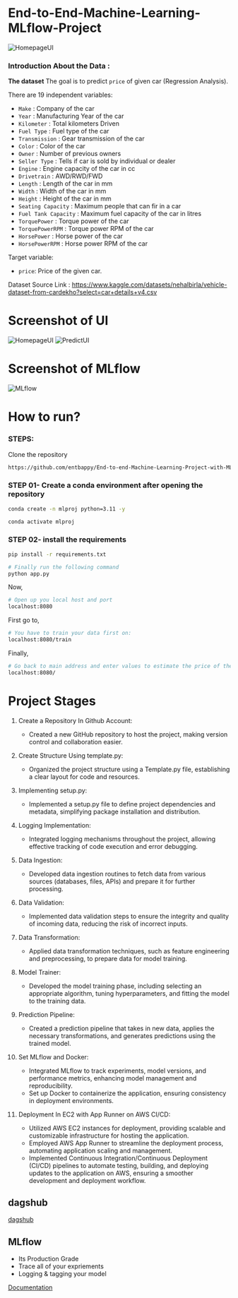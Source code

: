 # End-to-End-Machine-Learning-MLflow-Project

![HomepageUI](./img/project_chart.png)


### Introduction About the Data :

**The dataset** The goal is to predict `price` of given car (Regression Analysis).

There are 19 independent variables:

*  `Make`                :   Company of the car
*  `Year`                :   Manufacturing Year of the car  
*  `Kilometer`           :   Total kilometers Driven 
*  `Fuel Type`           :   Fuel type of the car 
*  `Transmission`        :   Gear transmission of the car 
*  `Color`               :   Color of the car 
*  `Owner`               :   Number of previous owners 
*  `Seller Type`         :   Tells if car is sold by individual or dealer 
*  `Engine`              :   Engine capacity of the car in cc
*  `Drivetrain`          :   AWD/RWD/FWD
*  `Length`              :   Length of the car in mm
*  `Width`               :   Width of the car in mm
*  `Height`              :   Height of the car in mm
*  `Seating Capacity`    :   Maximum people that can fir in a car
*  `Fuel Tank Capacity`  :   Maximum fuel capacity of the car in litres
*  `TorquePower`         :   Torque power of the car
*  `TorquePowerRPM`      :   Torque power RPM of the car
*  `HorsePower`          :   Horse power of the car
*  `HorsePowerRPM`       :   Horse power RPM of the car

Target variable:
* `price`: Price of the given car.

Dataset Source Link :
https://www.kaggle.com/datasets/nehalbirla/vehicle-dataset-from-cardekho?select=car+details+v4.csv

# Screenshot of UI
![HomepageUI](./img/gui.png)
![PredictUI](./img/predict_gui.png)

# Screenshot of MLflow
![MLflow](./img/mlflow.png)


# How to run?
### STEPS:

Clone the repository

```bash
https://github.com/entbappy/End-to-end-Machine-Learning-Project-with-MLflow
```
### STEP 01- Create a conda environment after opening the repository

```bash
conda create -n mlproj python=3.11 -y
```

```bash
conda activate mlproj
```


### STEP 02- install the requirements
```bash
pip install -r requirements.txt
```


```bash
# Finally run the following command
python app.py
```

Now,
```bash
# Open up you local host and port
localhost:8080
```

First go to,
```bash
# You have to train your data first on:
localhost:8080/train
```

Finally,
```bash
# Go back to main address and enter values to estimate the price of the vehicle:
localhost:8080/
```

# Project Stages

1. Create a Repository In Github Account:
    * Created a new GitHub repository to host the project, making version control and collaboration easier.

2. Create Structure Using template.py:
    * Organized the project structure using a Template.py file, establishing a clear layout for code and resources.

3. Implementing setup.py:
    * Implemented a setup.py file to define project dependencies and metadata, simplifying package installation and distribution.

4. Logging Implementation:
    * Integrated logging mechanisms throughout the project, allowing effective tracking of code execution and error debugging.

5. Data Ingestion:
    * Developed data ingestion routines to fetch data from various sources (databases, files, APIs) and prepare it for further processing.

6. Data Validation:
    * Implemented data validation steps to ensure the integrity and quality of incoming data, reducing the risk of incorrect inputs.

7. Data Transformation:
    * Applied data transformation techniques, such as feature engineering and preprocessing, to prepare data for model training.

8. Model Trainer:
    * Developed the model training phase, including selecting an appropriate algorithm, tuning hyperparameters, and fitting the model to the training data.

9. Prediction Pipeline:
    * Created a prediction pipeline that takes in new data, applies the necessary transformations, and generates predictions using the trained model.

10. Set MLflow and Docker:
    * Integrated MLflow to track experiments, model versions, and performance metrics, enhancing model management and reproducibility.
    * Set up Docker to containerize the application, ensuring consistency in deployment environments.

11. Deployment In EC2 with App Runner on AWS CI/CD:
    * Utilized AWS EC2 instances for deployment, providing scalable and customizable infrastructure for hosting the application.
    * Employed AWS App Runner to streamline the deployment process, automating application scaling and management.
    * Implemented Continuous Integration/Continuous Deployment (CI/CD) pipelines to automate testing, building, and deploying updates to the application on AWS, ensuring a smoother development and deployment workflow.



## dagshub

[dagshub](https://dagshub.com/apheiron/End-to-End-Machine-Learning-MLflow-Project)

## MLflow

 - Its Production Grade
 - Trace all of your expriements
 - Logging & tagging your model
   
[Documentation](https://mlflow.org/docs/latest/index.html)

